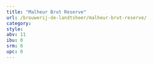 ```yaml
---
title: "Malheur Brut Reserve"
url: /brouwerij-de-landtsheer/malheur-brut-reserve/
category: 
style: 
abv: 11
ibu: 0
srm: 0
upc: 0
---
```


